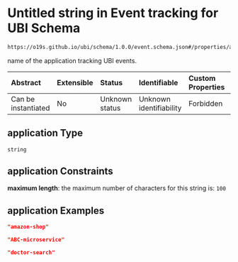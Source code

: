 # Untitled string in Event tracking for UBI Schema

```txt
https://o19s.github.io/ubi/schema/1.0.0/event.schema.json#/properties/application
```

name of the application tracking UBI events.

| Abstract            | Extensible | Status         | Identifiable            | Custom Properties | Additional Properties | Access Restrictions | Defined In                                                                      |
| :------------------ | :--------- | :------------- | :---------------------- | :---------------- | :-------------------- | :------------------ | :------------------------------------------------------------------------------ |
| Can be instantiated | No         | Unknown status | Unknown identifiability | Forbidden         | Allowed               | none                | [event.schema.json\*](../../out/1.0.0/event.schema.json "open original schema") |

## application Type

`string`

## application Constraints

**maximum length**: the maximum number of characters for this string is: `100`

## application Examples

```json
"amazon-shop"
```

```json
"ABC-microservice"
```

```json
"doctor-search"
```
